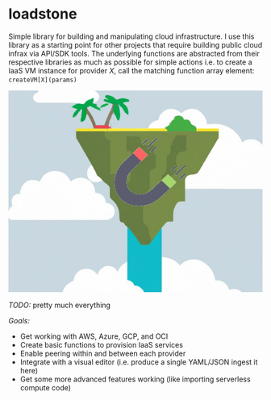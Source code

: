 # loadstone
Simple library for building and manipulating cloud infrastructure.  I use this library as a starting point for other projects that require building public cloud infrax via API/SDK tools.  The underlying functions are abstracted from their respective libraries as much as possible for simple actions i.e. to create a IaaS VM instance for provider _X_, call the matching function array element: `createVM[X](params)`

![logo](island.jpg)

_TODO:_ pretty much everything

_Goals:_
- Get working with AWS, Azure, GCP, and OCI
- Create basic functions to provision IaaS services
- Enable peering within and between each provider
- Integrate with a visual editor (i.e. produce a single YAML/JSON ingest it here)
- Get some more advanced features working (like importing serverless compute code)
